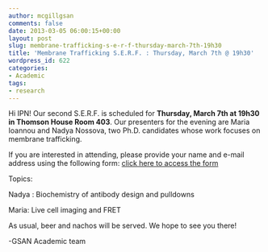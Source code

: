 ```yaml
---
author: mcgillgsan
comments: false
date: 2013-03-05 06:00:15+00:00
layout: post
slug: membrane-trafficking-s-e-r-f-thursday-march-7th-19h30
title: 'Membrane Trafficking S.E.R.F. : Thursday, March 7th @ 19h30'
wordpress_id: 622
categories:
- Academic
tags:
- research
---
```





Hi IPN! Our second S.E.R.F. is scheduled for **Thursday, March 7th at 19h30 in Thomson House Room 403**. Our presenters for the evening are Maria Ioannou and Nadya Nossova, two Ph.D. candidates whose work focuses on membrane trafficking.











If you are interested in attending, please provide your name and e-mail address using the following form: [click here to access the form](https://exchange.mcgill.ca/owa/redir.aspx?C=ArjjopiJYUWZJuXx7OGg3s9Rswn97M8IpAT1VP7dlV8H0J13Dlj9Dydg-tyovARPYMZBAS7mTd0.&URL=https%3a%2f%2fdocs.google.com%2fforms%2fd%2f108OQifhAvE51KIYBVNcAHOf9FkUtVQv2sZfMK0LizbU%2fviewform)





Topics:










Nadya : Biochemistry of antibody design and pulldowns







Maria: Live cell imaging and FRET










As usual, beer and nachos will be served. We hope to see you there!










-GSAN Academic team






















